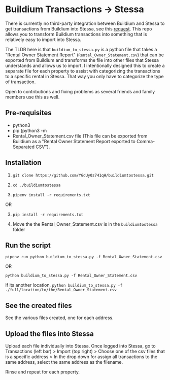 # Buildium Transactions -> Stessa
There is currently no third-party integration between Buildium and Stessa to get transactions from Buildium into Stessa, see this [request](https://community.stessa.com/t/import-data-from-buildium/312/39). This repo allows you to transform Buildium transactions into something that is relatively easy to import into Stessa. 

The TLDR here is that `buildium_to_stessa.py` is a python file that takes a "Rental Owner Statement Report" (`Rental_Owner_Statement.csv`) that can be exported from Buildium and transforms the file into other files that Stessa understands and allows us to import. I intentionally designed this to create a separate file for each property to assist with categorizing the transactions to a specific rental in Stessa. That way you only have to categorize the type of transaction.

Open to contributions and fixing problems as several friends and family members use this as well.

## Pre-requisites
* python3
* pip (python3 -m 
* Rental_Owner_Statement.csv file (This file can be exported from Buildium as a "Rental Owner Statement Report exported to Comma-Separated CSV").

## Installation

1. `git clone https://github.com/YGdUy0z741qH/buildiumtostessa.git`

2. `cd ./buildiumtostessa`

3. `pipenv install -r requirements.txt`

OR

3. `pip install -r requirements.txt`

4. Move the the Rental_Owner_Statement.csv is in the `buildiumtostessa` folder

## Run the script

`pipenv run python buildium_to_stessa.py -f Rental_Owner_Statement.csv`

OR

`python buildium_to_stessa.py -f Rental_Owner_Statement.csv`

If its another location, `python buildium_to_stessa.py -f ./full/location/to/the/Rental_Owner_Statement.csv`

## See the created files
See the various files created, one for each address.

## Upload the files into Stessa
Upload each file individually into Stessa. Once logged into Stessa, go to Transactions (left bar) > Import (top right) > Choose one of the csv files that is a specific address > In the drop down for assign all transactions to the same address, select the same address as the filename. 

Rinse and repeat for each property.

